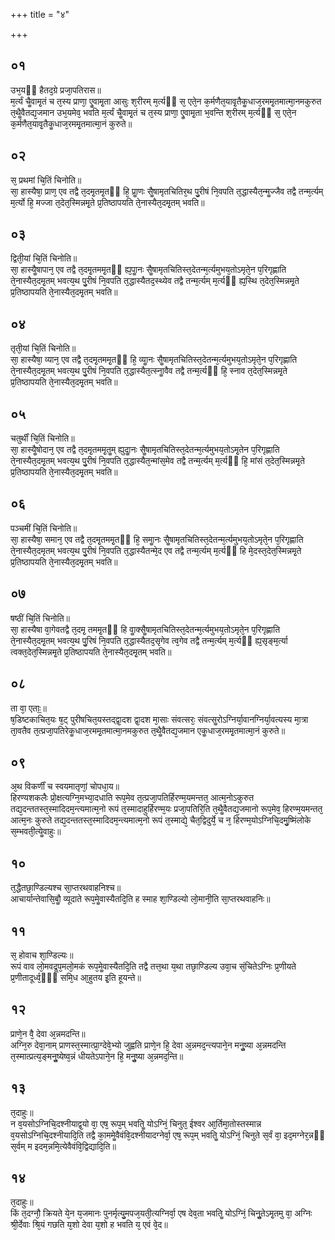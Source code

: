 +++
title = "४"

+++
## ०१
उभ᳘यᳫं हैतद᳘ग्रे प्रजा᳘पतिरास॥  
म᳘र्त्यं चैॗवामृ᳘तं च त᳘स्य प्राणा᳘ एॗवामृ᳘ता आसुः श᳘रीरम् म᳘र्त्यᳫं स᳘ एते᳘न क᳘र्मणैत᳘यावृ᳘तैकॗधाज᳘रममृ᳘तमात्मा᳘नमकुरुत त᳘थैॗवैतद्य᳘जमान उभ᳘यमेव᳘ भवति म᳘र्त्यं चैॗवामृ᳘तं च त᳘स्य प्राणा᳘ एॗवामृ᳘ता भ᳘वन्ति श᳘रीरम् म᳘र्त्यᳫं स᳘ एते᳘न क᳘र्मणैत᳘यावृ᳘तैकॗधाज᳘रममृ᳘तमात्मा᳘नं कुरुते॥  
## ०२
स᳘ प्रथमां चि᳘तिं चिनोति॥  
सा᳘ हास्यैषा᳘ प्राण᳘ एव तद्वै त᳘दमृ᳘तमृ᳘तᳫं हि᳘ प्राॗणः सैॗषामृतचितिर᳘थ पु᳘रीषं नि᳘वपति त᳘द्धास्यैत᳘न्मॗज्जैव तद्वै तन्म᳘र्त्यम् म᳘र्त्यो हि᳘ मज्जा त᳘देत᳘स्मिन्नमृ᳘ते प्र᳘तिष्ठापयति ते᳘नास्यैत᳘दमृ᳘तम् भवति॥  
## ०३
द्विती᳘यां चि᳘तिं चिनोति॥  
सा᳘ हास्यैॗषापान᳘ एव तद्वै त᳘दमृ᳘तममृ᳘तᳫं ह्य᳘पाॗनः सैॗषामृतचितिस्त᳘देतन्म᳘र्त्यमुभय᳘तोऽमृते᳘न प᳘रिगृह्णाति ते᳘नास्यैत᳘दमृ᳘तम् भवत्य᳘थ पु᳘रीषं नि᳘वपति त᳘द्धास्यैतद᳘स्थ्येव तद्वै तन्म᳘र्त्यम् म᳘र्त्यᳫं ह्य᳘स्थि त᳘देत᳘स्मिन्नमृ᳘ते प्र᳘तिष्ठापयति ते᳘नास्यैत᳘दमृ᳘तम् भवति॥  
## ०४
तृती᳘यां चि᳘तिं चिनोति॥  
सा᳘ हास्यैषा᳘ व्यान᳘ एव तद्वै त᳘दमृ᳘तममृ᳘तᳫं हि᳘ व्याॗनः सैॗषामृतचितिस्त᳘देतन्म᳘र्त्यमुभय᳘तोऽमृते᳘न प᳘रिगृह्णाति ते᳘नास्यैत᳘दमृ᳘तम् भवत्य᳘थ पु᳘रीषं नि᳘वपति त᳘द्धास्यैत᳘त्स्नाॗवैव तद्वै तन्म᳘र्त्यᳫं हि᳘ स्नाव त᳘देत᳘स्मिन्नमृ᳘ते प्र᳘तिष्ठापयति ते᳘नास्यैत᳘दमृ᳘तम् भवति॥  
## ०५
चतुर्थीं चि᳘तिं चिनोति॥  
सा᳘ हास्यैॗषोदान᳘ एव तद्वै त᳘दमृ᳘तममृ᳘तॗम् ह्युदाॗनः सैॗषामृतचितिस्त᳘देतन्म᳘र्त्यमुभय᳘तोऽमृ᳘तेन प᳘रिगृह्णाति ते᳘नास्यैत᳘दमृ᳘तम् भवत्य᳘थ पु᳘रीषं नि᳘वपति त᳘द्धास्यैत᳘न्मांस᳘मेव तद्वै तन्म᳘र्त्यम् म᳘र्त्यᳫं हि᳘ मांसं त᳘देत᳘स्मिन्नमृ᳘ते प्र᳘तिष्ठापयति ते᳘नास्यैत᳘दमृ᳘तम् भवति॥  
## ०६
पञ्चमीं चि᳘तिं चिनोति॥  
सा᳘ हास्यैषा᳘ समान᳘ एव तद्वै त᳘दमृ᳘तममृ᳘तᳫं हि᳘ समाॗनः सैॗषामृतचितिस्त᳘देतन्म᳘र्त्यमुभय᳘तोऽमृते᳘न प᳘रिगृह्णाति ते᳘नास्यैत᳘दमृतम् भवत्य᳘थ पु᳘रीषं नि᳘वपति त᳘द्धास्यैतन्मे᳘द एव तद्वै तन्म᳘र्त्यम् म᳘र्त्यᳫं हि मे᳘दस्त᳘देत᳘स्मिन्नमृ᳘ते प्र᳘तिष्ठापयति ते᳘नास्यैत᳘दमृ᳘तम् भवति॥  
## ०७
षष्ठीं चि᳘तिं चिनोति॥  
सा᳘ हास्यैषा वा᳘गेवतद्वै त᳘दमृ᳘ तममृ᳘तᳫं हि वाॗक्सैॗषामृतचितिस्त᳘देतन्म᳘र्त्यमुभय᳘तोऽमृते᳘न प᳘रिगृह्णाति ते᳘नास्यैत᳘दमृ᳘तम् भवत्य᳘थ पु᳘रिषं नि᳘वपति त᳘द्धास्यैतद᳘सृगेव त्व᳘गेव तद्वै तन्म᳘र्त्यम् म᳘र्त्यᳫं ह्य᳘सृङ्म᳘र्त्या त्वक्त᳘देत᳘स्मिन्नमृ᳘ते प्र᳘तिष्ठापयति ते᳘नास्यैत᳘दमृ᳘तम् भवति॥  
## ०८
ता वा᳘ एताः᳟॥  
ष᳘डिष्टकाचित᳘यः ष᳘ट् पुरीषचित᳘यस्तद्द्वा᳘दश द्वा᳘दश मा᳘साः संवत्सरः᳘ संवत्सॗरोऽग्निर्या᳘वानग्निर्या᳘वत्यस्य मा᳘त्रा ता᳘वतैव त᳘त्प्रजा᳘पतिरेकॗधाज᳘रममृ᳘तमात्मा᳘नमकुरुत त᳘थैॗवैतद्य᳘जमान एकॗधाज᳘रममृ᳘तमात्मा᳘नं कुरुते॥  
## ०९
अ᳘थ विकर्णीं च स्वयमातृणां᳘ चोपधा᳘य॥  
हिरण्यशकलैः प्रो᳘क्षत्यग्नि᳘मभ्या᳘दधाति रूप᳘मेव त᳘त्प्रजा᳘पतिर्हिरण्म᳘यमन्तत᳘ आत्म᳘नोऽकुरुत तद्य᳘दन्ततस्त᳘स्मादिदम᳘न्त्यमात्म᳘नो रूपं त᳘स्मादाहुर्हिरण्म᳘यः प्रजा᳘पतिरि᳘ति त᳘थैॗवैतद्य᳘जमानो रूप᳘मेव᳘ हिरण्म᳘यमन्तत᳘ आत्म᳘नः कुरुते तद्य᳘दन्ततस्त᳘स्मादिदम᳘न्त्यमात्म᳘नो रूपं त᳘स्माद्ये᳘ चैत᳘द्विदुर्ये᳘ च न᳘ हिरण्म᳘योऽग्निचि᳘दमु᳘ष्मिंलोके स᳘म्भवती᳘त्येॗवाहुः॥  
## १०
त᳘द्धैतछा᳘ण्डिल्यश्च सा᳘प्तरथवाहनिश्च॥  
आचार्यान्तेवासि᳘बौॗ व्यूदाते रूप᳘मेॗवास्यैतदि᳘ति ह स्माह शा᳘ण्डिल्यो लो᳘मानी᳘ति सा᳘प्तरथवाहनिः॥  
## ११
स᳘ होवाच शा᳘ण्डिल्यः॥  
रूपं वाव लो᳘मवद्रूप᳘मलो᳘मकं रूप᳘मेॗवास्यैतदि᳘ति तद्वै तत्त᳘था य᳘था तछा᳘ण्डिल्य उवा᳘च सं᳘चितेऽग्निः प्र᳘णीयते प्र᳘णीतादूर्ध्व᳘ᳫं᳘ समि᳘ध आ᳘हुतय इ᳘ति हूयन्ते॥  
## १२
प्राणे᳘न वै᳘ देवा अ᳘न्नमदन्ति॥  
अग्नि᳘रु देवा᳘नाम् प्राणस्त᳘स्मात्प्रा᳘ग्देवे᳘भ्यो जुह्वति प्राणे᳘न हि᳘ देवा अ᳘न्नमद᳘न्त्यपाने᳘न मनुॗष्या अ᳘न्नमदन्ति त᳘स्मात्प्रत्य᳘ङ्मनुॗष्येष्व᳘न्नं धीयतेऽपाने᳘न हि᳘ मनुॗष्या अ᳘न्नमद᳘न्ति॥  
## १३
त᳘दाहुः॥  
न व᳘यसोऽग्निचि᳘दश्नीयाद्व᳘यो वा᳘ एष᳘ रूप᳘म् भवतिॗ योऽग्निं᳘ चिनुत᳘ ईश्वर आ᳘र्तिमा᳘तोस्तस्मान्न व᳘यसोऽग्निचि᳘दश्नीयादि᳘ति तद्वै का᳘ममेॗवैवंवि᳘दश्नीयादग्नेर्वा᳘ एष᳘ रूप᳘म् भवतिॗ योऽग्निं᳘ चिनुते स᳘र्वं वा᳘ इद᳘मग्नेर᳘न्नᳫं स᳘र्वम् म इदम᳘न्नमि᳘त्येवैवंवि᳘द्विद्यादि᳘ति॥  
## १४
त᳘दाहुः॥  
किं त᳘दग्नौ᳘ क्रियते ये᳘न य᳘जमानः पुनर्मृत्यु᳘मपज᳘यती᳘त्यग्निर्वा᳘ एष देव᳘ता भवतिॗ योऽग्निं᳘ चिनुॗतेऽमृ᳘तमु वा᳘ अग्निः श्री᳘र्देवाः श्रि᳘यं गछति य᳘शो देवा य᳘शो ह भवति य᳘ एवं वे᳘द॥  
